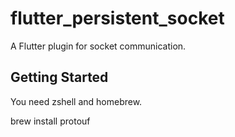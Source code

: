 # flutter_persistent_socket

A Flutter plugin for socket communication.

## Getting Started

You need zshell and homebrew.

brew install protouf


